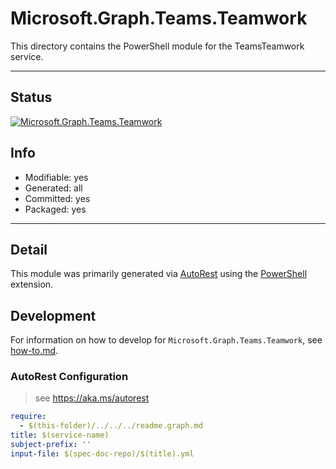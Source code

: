 <!-- region Generated -->
# Microsoft.Graph.Teams.Teamwork
This directory contains the PowerShell module for the TeamsTeamwork service.

---
## Status
[![Microsoft.Graph.Teams.Teamwork](https://img.shields.io/powershellgallery/v/Microsoft.Graph.Teams.Teamwork.svg?style=flat-square&label=Microsoft.Graph.Teams.Teamwork "Microsoft.Graph.Teams.Teamwork")](https://www.powershellgallery.com/packages/Microsoft.Graph.Teams.Teamwork/)

## Info
- Modifiable: yes
- Generated: all
- Committed: yes
- Packaged: yes

---
## Detail
This module was primarily generated via [AutoRest](https://github.com/Azure/autorest) using the [PowerShell](https://github.com/Azure/autorest.powershell) extension.

## Development
For information on how to develop for `Microsoft.Graph.Teams.Teamwork`, see [how-to.md](how-to.md).
<!-- endregion -->

### AutoRest Configuration

> see https://aka.ms/autorest

``` yaml
require:
  - $(this-folder)/../../../readme.graph.md
title: $(service-name)
subject-prefix: ''
input-file: $(spec-doc-repo)/$(title).yml
```
